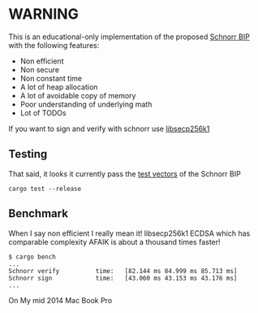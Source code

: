 # WARNING

This is an educational-only implementation of the proposed [Schnorr BIP](https://github.com/sipa/bips/blob/bip-schnorr/bip-schnorr.mediawiki) with the following features:

* Non efficient
* Non secure
* Non constant time
* A lot of heap allocation
* A lot of avoidable copy of memory
* Poor understanding of underlying math
* Lot of TODOs 

If you want to sign and verify with schnorr use [libsecp256k1]()


## Testing

That said, it looks it currently pass the [test vectors](https://github.com/sipa/bips/blob/bip-schnorr/bip-schnorr.mediawiki#test-vectors) of the Schnorr BIP

```
cargo test --release
```

## Benchmark

When I say non efficient I really mean it!
libsecp256k1 ECDSA which has comparable complexity AFAIK is about a thousand times faster!

```
$ cargo bench
... 
Schnorr verify          time:   [82.144 ms 84.999 ms 85.713 ms]                        
Schnorr sign            time:   [43.060 ms 43.153 ms 43.176 ms]                       
...   
```

On My mid 2014 Mac Book Pro